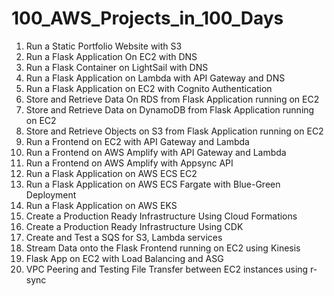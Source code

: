 # 100_AWS_Projects_in_100_Days
1. Run a Static Portfolio Website with S3
2. Run a Flask Application On EC2 with DNS
3. Run a Flask Container on LightSail with DNS
4. Run a Flask Application on Lambda with API Gateway and DNS
5. Run a Flask Application on EC2 with Cognito Authentication
6. Store and Retrieve Data On RDS from Flask Application running on EC2
7. Store and Retrieve Data on DynamoDB from Flask Application running on EC2
8. Store and Retrieve Objects on S3 from Flask Application running on EC2
9. Run a Frontend on EC2 with API Gateway and Lambda
10. Run a Frontend on AWS Amplify with API Gateway and Lambda
11. Run a Frontend on AWS Amplify with Appsync API
12. Run a Flask Application on AWS ECS EC2
13. Run a Flask Application on AWS ECS Fargate with Blue-Green Deployment
14. Run a Flask Application on AWS EKS
15. Create a Production Ready Infrastructure Using Cloud Formations
16. Create a Production Ready Infrastructure Using CDK
17. Create and Test a SQS for S3, Lambda services
18. Stream Data onto the Flask Frontend running on EC2 using Kinesis
19. Flask App on EC2 with Load Balancing and ASG
20. VPC Peering and Testing File Transfer between EC2 instances using r-sync  
